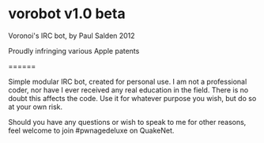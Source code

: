 vorobot v1.0 beta
=======

Voronoi's IRC bot, by Paul Salden 2012

Proudly infringing various Apple patents

======

Simple modular IRC bot, created for personal use. I am not a professional coder, nor have I ever received any real
education in the field. There is no doubt this affects the code. Use it for whatever purpose you wish, but do so
at your own risk.

Should you have any questions or wish to speak to me for other reasons, feel welcome to join #pwnagedeluxe on
QuakeNet.
